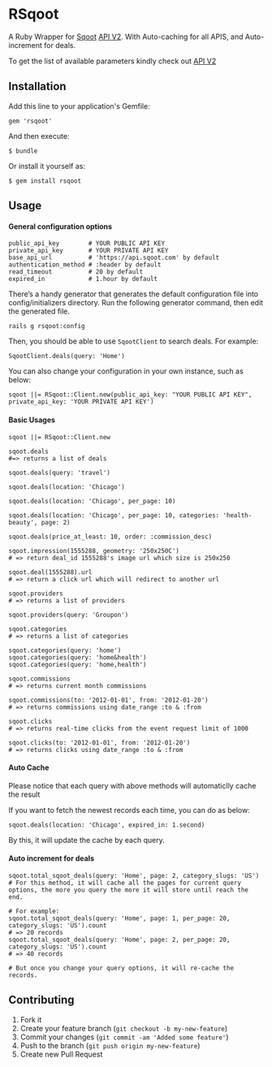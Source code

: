 RSqoot
======

A Ruby Wrapper for [Sqoot](http://www.sqoot.com) [API V2](http://docs.sqoot.com/v2/overview.html). With Auto-caching for all APIS, and Auto-increment for deals.

To get the list of available parameters kindly check out [API V2](http://docs.sqoot.com/v2/overview.html)

## Installation

Add this line to your application's Gemfile:

    gem 'rsqoot'

And then execute:

    $ bundle

Or install it yourself as:

    $ gem install rsqoot

## Usage

#### General configuration options

    public_api_key        # YOUR PUBLIC API KEY
    private_api_key       # YOUR PRIVATE API KEY
    base_api_url          # 'https://api.sqoot.com' by default
    authentication_method # :header by default
    read_timeout          # 20 by default
    expired_in            # 1.hour by default

There’s a handy generator that generates the default configuration file into config/initializers directory. Run the following generator command, then edit the generated file.

    rails g rsqoot:config

Then, you should be able to use `SqootClient` to search deals. For example:

    SqootClient.deals(query: 'Home')

You can also change your configuration in your own instance, such as below:

    sqoot ||= RSqoot::Client.new(public_api_key: "YOUR PUBLIC API KEY", private_api_key: 'YOUR PRIVATE API KEY')

#### Basic Usages

    sqoot ||= RSqoot::Client.new

    sqoot.deals
    #=> returns a list of deals

    sqoot.deals(query: 'travel')

    sqoot.deals(location: 'Chicago')

    sqoot.deals(location: 'Chicago', per_page: 10)

    sqoot.deals(location: 'Chicago', per_page: 10, categories: 'health-beauty', page: 2)

    sqoot.deals(price_at_least: 10, order: :commission_desc)

    sqoot.impression(1555288, geometry: '250x250C')
    # => return deal_id 1555288's image url which size is 250x250

    sqoot.deal(1555288).url
    # => return a click url which will redirect to another url

    sqoot.providers
    # => returns a list of providers

    sqoot.providers(query: 'Groupon')

    sqoot.categories
    # => returns a list of categories

    sqoot.categories(query: 'home')
    sqoot.categories(query: 'home&health')
    sqoot.categories(query: 'home,health')

    sqoot.commissions
    # => returns current month commissions

    sqoot.commissions(to: '2012-01-01', from: '2012-01-20')
    # => returns commissions using date_range :to & :from

    sqoot.clicks
    # => returns real-time clicks from the event request limit of 1000

    sqoot.clicks(to: '2012-01-01', from: '2012-01-20')
    # => returns clicks using date_range :to & :from

#### Auto Cache

Please notice that each query with above methods will automaticlly cache the result

If you want to fetch the newest records each time, you can do as below:

    sqoot.deals(location: 'Chicago', expired_in: 1.second)

By this, it will update the cache by each query.

#### Auto increment for deals

    sqoot.total_sqoot_deals(query: 'Home', page: 2, category_slugs: 'US')
    # For this method, it will cache all the pages for current query options, the more you query the more it will store until reach the end.

    # For example:
    sqoot.total_sqoot_deals(query: 'Home', page: 1, per_page: 20, category_slugs: 'US').count
    # => 20 records
    sqoot.total_sqoot_deals(query: 'Home', page: 2, per_page: 20, category_slugs: 'US').count
    # => 40 records

    # But once you change your query options, it will re-cache the records.


## Contributing

1. Fork it
2. Create your feature branch (`git checkout -b my-new-feature`)
3. Commit your changes (`git commit -am 'Added some feature'`)
4. Push to the branch (`git push origin my-new-feature`)
5. Create new Pull Request

